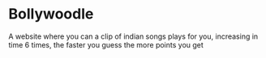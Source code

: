 # Bollywoodle

A website where you can a clip of indian songs plays for you, increasing in time 6 times, the faster you guess the more points you get